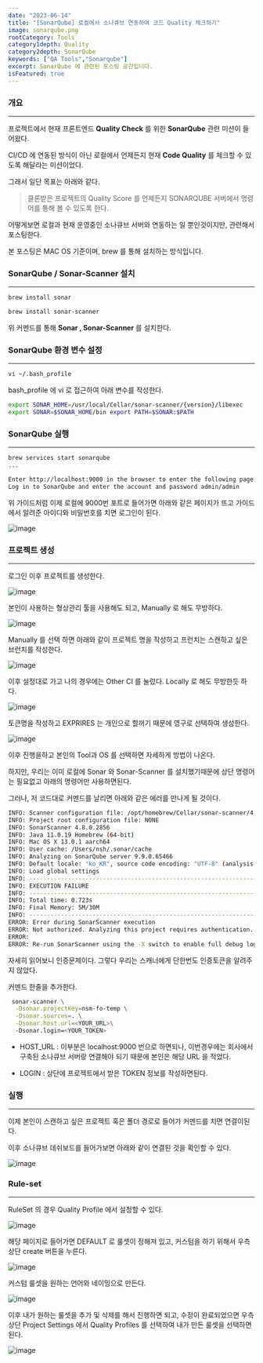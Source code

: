 ```yaml
---
date: "2023-06-14"
title: "[SonarQube] 로컬에서 소나큐브 연동하여 코드 Quality 체크하기"
image: sonarqube.png
rootCategory: Tools
category1depth: Quality
category2depth: SonarQube
keywords: ["QA Tools","Sonarqube"]
excerpt: SonarQube 에 관련된 포스팅 공간입니다.
isFeatured: true
---
```




### 개요
---

프로젝트에서 현재 프론트엔드 **Quality Check** 를 위한 **SonarQube** 관련 미션이 들어왔다.

CI/CD 에 연동된 방식이 아닌 로컬에서 언제든지 현재 **Code Quality** 를 체크할 수 있도록 해달라는 미션이었다.

그래서 일단 목표는 아래와 같다.

> 클론받은 프로젝트의 Quality Score 를 언제든지 SONARQUBE 서버에서 명령어를 통해 볼 수 있도록 한다.

어떻게보면 로컬과 현재 운영중인 소나큐브 서버와 연동하는 일 뿐인것이지만, 관련해서 포스팅한다.

본 포스팅은 MAC OS 기준이며, brew 를 통해 설치하는 방식입니다.

### SonarQube / Sonar-Scanner 설치
---

```bash
brew install sonar

brew install sonar-scanner
```

위 커멘드를 통해 **Sonar , Sonar-Scanner** 를 설치한다.

### SonarQube 환경 변수 설정
---

```bash
vi ~/.bash_profile
```

bash_profile 에 vi 로 접근하여 아래 변수를 작성한다.

```bash
export SONAR_HOME=/usr/local/Cellar/sonar-scanner/{version}/libexec 
export SONAR=$SONAR_HOME/bin export PATH=$SONAR:$PATH
```

### SonarQube 실행
---

```bash
brew services start sonarqube
...

Enter http://localhost:9000 in the browser to enter the following page.
Log in to SonarQube and enter the account and password admin/admin
```
위 가이드처럼 이제 로컬에 9000번 포트로 들어가면 아래와 같은 페이지가 뜨고 가이드에서 알려준 아이디와 비밀번호를 치면 로그인이 된다.

![image](https://github.com/jjou33/hippo-blog/assets/56063287/bae8d9fe-12fc-4ce9-ba91-92a2f1ecc50a)

### 프로젝트 생성
---

로그인 이후 프로젝트를 생성한다.

![image](https://github.com/jjou33/hippo-blog/assets/56063287/097a4649-113b-4656-83c2-e8e64ece263a)

본인이 사용하는 형상관리 툴을 사용해도 되고, Manually 로 해도 무방하다.

![image](https://github.com/jjou33/hippo-blog/assets/56063287/5c812534-fb5e-4f70-af89-5bb657081af7)

Manually 를 선택 하면 아래와 같이 프로젝트 명을 작성하고 프런치는 스캔하고 싶은 브런치를 작성한다.

![image](https://github.com/jjou33/hippo-blog/assets/56063287/989c7945-5d67-471a-a1ac-aa150537c64e)

이후 설정대로 가고 나의 경우에는 Other CI 를 눌렀다.
Locally 로 해도 무방한듯 하다.

![image](https://github.com/jjou33/hippo-blog/assets/56063287/2a3ebd76-0394-4f6b-98d9-56436db9895d)

토큰명을 작성하고 EXPRIRES 는 개인으로 할꺼기 때문에 영구로 선택하여 생성한다.

![image](https://github.com/jjou33/hippo-blog/assets/56063287/4d77dd95-8efe-470a-8c68-19db46c395a0)

이후 진행을하고 본인의 Tool과 OS 를 선택하면 자세하게 방법이 나온다.

하지만, 우리는 이미 로컬에 Sonar 와 Sonar-Scanner 를 설치했기때문에 상단 명령어는 필요없고 아래의 명령어만 사용하면된다.

그러나, 저 코드대로 커멘드를 날리면 아래와 같은 에러를 만나게 될 것이다.

```bash
INFO: Scanner configuration file: /opt/homebrew/Cellar/sonar-scanner/4.8.0.2856/libexec/conf/sonar-scanner.properties
INFO: Project root configuration file: NONE
INFO: SonarScanner 4.8.0.2856
INFO: Java 11.0.19 Homebrew (64-bit)
INFO: Mac OS X 13.0.1 aarch64
INFO: User cache: /Users/nsh/.sonar/cache
INFO: Analyzing on SonarQube server 9.9.0.65466
INFO: Default locale: "ko_KR", source code encoding: "UTF-8" (analysis is platform dependent)
INFO: Load global settings
INFO: ------------------------------------------------------------------------
INFO: EXECUTION FAILURE
INFO: ------------------------------------------------------------------------
INFO: Total time: 0.723s
INFO: Final Memory: 5M/30M
INFO: ------------------------------------------------------------------------
ERROR: Error during SonarScanner execution
ERROR: Not authorized. Analyzing this project requires authentication. Please provide a user token in sonar.login or other credentials in sonar.login and sonar.password.
ERROR: 
ERROR: Re-run SonarScanner using the -X switch to enable full debug logging.
```

자세히 읽어보니 인증문제이다. 그렇다 우리는 스캐너에게 단한번도 인증토큰을 알려주지 않았다.

커멘드 한줄을 추가한다.

```bash
 sonar-scanner \
  -Dsonar.projectKey=nsm-fo-temp \
  -Dsonar.sources=. \
  -Dsonar.host.url=<YOUR_URL>\ 
  -Dsonar.login=<YOUR_TOKEN>
```

- HOST_URL : 이부분은 localhost:9000 번으로 하면되나, 이번경우에는 회사에서 구축된 소나큐브 서버랑 연결해야 되기 때문에 본인은 해당 URL 을 적었다.

- LOGIN : 상단에 프로젝트에서 받은 TOKEN 정보를 작성하면된다.

### 실행
---

이제 본인이 스캔하고 싶은 프로젝트 혹은 폴더 경로로 들어가 커멘드를 치면 연결이된다.

이후 소나큐브 데쉬보드를 들어가보면 아래와 같이 연결된 것을 확인할 수 있다.

![image](https://github.com/jjou33/hippo-blog/assets/56063287/874a1a9e-9819-4434-8e02-f4a81ec00131)

### Rule-set
---

RuleSet 의 경우 Quality Profile 에서 설정할 수 있다.

![image](https://github.com/jjou33/hippo-blog/assets/56063287/bc9e56a5-bead-4d50-801b-8673afc78b72)

해당 페이지로 들어가면 DEFAULT 로 룰셋이 정해져 있고, 커스텀을 하기 위해서 우측상단 create 버튼을 누른다.

![image](https://github.com/jjou33/hippo-blog/assets/56063287/edb750a0-3faa-455d-b450-d2d35ed51506)

커스텀 룰셋을 원하는 언어와 네이밍으로 만든다.

![image](https://github.com/jjou33/hippo-blog/assets/56063287/663a8aa5-7a39-4064-9fea-aef87f4463fa)

이후 내가 원하는 룰셋을 추가 및 삭제를 해서 진행하면 되고, 수정이 완료되었으면 우측 상단 Project Settings 
에서 Quality Profiles 를 선택하여 내가 만든 룰셋을 선택하면된다.

![image](https://github.com/jjou33/hippo-blog/assets/56063287/eec1c46a-b296-4c54-8c8d-5f166baa6d84)
